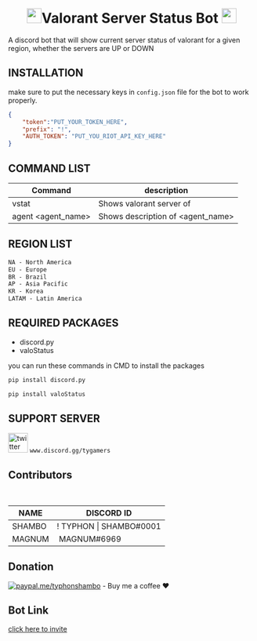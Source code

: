 # <h1 align="center"> <img src="https://toppng.com/public/uploads/thumbnail/valorant-logo-icon-11608279985fgrckoiiql.png" width="30px">Valorant Server Status Bot </h> <img src="https://toppng.com/public/uploads/thumbnail/valorant-logo-icon-11608279985fgrckoiiql.png" width="30px">


A discord bot that will show current server status of valorant for a given region, whether the servers are UP or DOWN
## INSTALLATION
make sure to put the necessary keys in `config.json` file for the bot to work properly.

```json
{
    "token":"PUT_YOUR_TOKEN_HERE",
    "prefix": "!",
    "AUTH_TOKEN": "PUT_YOU_RIOT_API_KEY_HERE"
}
```
## COMMAND LIST

|  Command  | description |
| ------------- | ------------- |
|  vstat <region>  | Shows valorant server of <region>  |
| agent <agent_name> | Shows description of <agent_name>  |



## REGION LIST
```css
NA - North America
EU - Europe
BR - Brazil
AP - Asia Pacific
KR - Korea
LATAM - Latin America
```

## REQUIRED PACKAGES
 - discord.py
 - valoStatus

you can run these commands in CMD to install the packages
```python
pip install discord.py
```
```python
pip install valoStatus
```

## SUPPORT SERVER
[<img src='https://raw.githubusercontent.com/anuraghazra/anuraghazra/master/assets/discord-round.svg' alt='twitter' height='40'>](https://discord.gg/m5mSyTV7RR)  ```www.discord.gg/tygamers```
## Contributors

<p>&nbsp;</p>
<table class="blueTable">
<thead>
<tr>
<th>NAME</th>
<th>DISCORD ID</th>
</tr>
</thead>
<tfoot>
<tr>

<tbody>
<tr>
<td>SHAMBO</td>
<td>! TYPHON | SHAMBO#0001</td>
</tr>
<tr>
<td>MAGNUM</td>
<td>&nbsp;MAGNUM#6969</td>
</tr>
</tbody>
</table>

## Donation
[![paypal.me/typhonshambo](https://ionicabizau.github.io/badges/paypal.svg)](https://www.paypal.me/typhonshambo) - Buy me a coffee ❤️

## Bot Link
[click here to invite](https://discord.com/api/oauth2/authorize?client_id=864451929346539530&permissions=2885938240&scope=bot)
